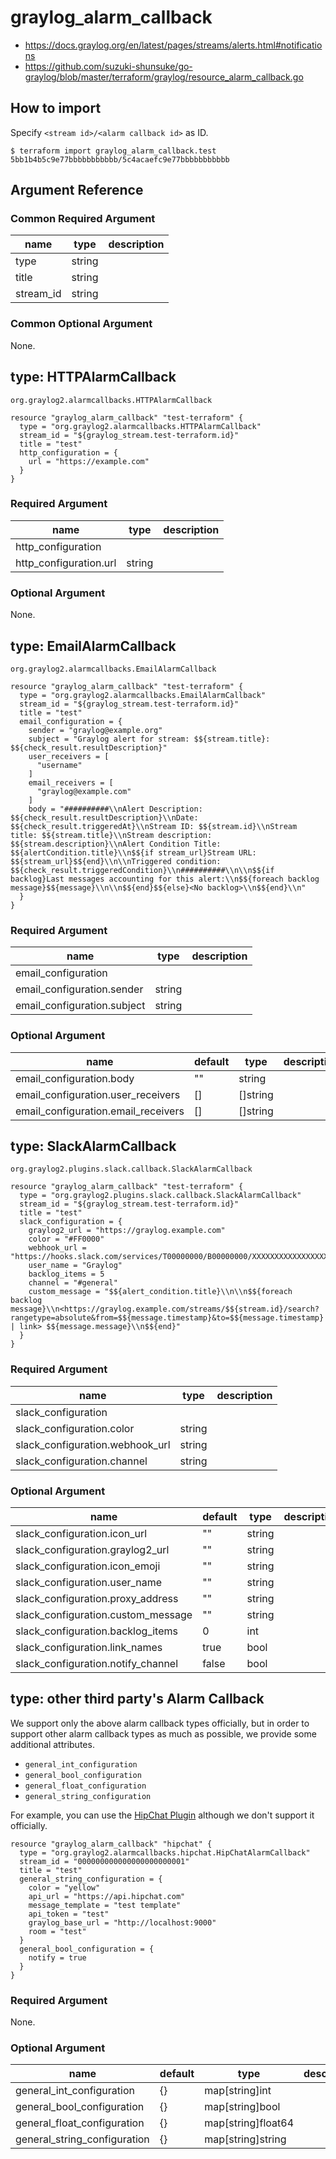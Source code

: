 # graylog_alarm_callback

* https://docs.graylog.org/en/latest/pages/streams/alerts.html#notifications
* https://github.com/suzuki-shunsuke/go-graylog/blob/master/terraform/graylog/resource_alarm_callback.go

## How to import

Specify `<stream id>/<alarm callback id>` as ID.

```console
$ terraform import graylog_alarm_callback.test 5bb1b4b5c9e77bbbbbbbbbbb/5c4acaefc9e77bbbbbbbbbbb
```

## Argument Reference

### Common Required Argument

name | type | description
--- | --- | ---
type | string |
title | string |
stream_id | string |

### Common Optional Argument

None.

## type: HTTPAlarmCallback 

`org.graylog2.alarmcallbacks.HTTPAlarmCallback`

```hcl
resource "graylog_alarm_callback" "test-terraform" {
  type = "org.graylog2.alarmcallbacks.HTTPAlarmCallback"
  stream_id = "${graylog_stream.test-terraform.id}"
  title = "test"
  http_configuration = {
    url = "https://example.com"
  }
}
```

### Required Argument

name | type | description
--- | --- | ---
http_configuration | |
http_configuration.url | string |

### Optional Argument

None.

## type: EmailAlarmCallback 

`org.graylog2.alarmcallbacks.EmailAlarmCallback`

```hcl
resource "graylog_alarm_callback" "test-terraform" {
  type = "org.graylog2.alarmcallbacks.EmailAlarmCallback"
  stream_id = "${graylog_stream.test-terraform.id}"
  title = "test"
  email_configuration = {
    sender = "graylog@example.org"
    subject = "Graylog alert for stream: $${stream.title}: $${check_result.resultDescription}"
    user_receivers = [
      "username"
    ]
    email_receivers = [
      "graylog@example.com"
    ]
    body = "##########\\nAlert Description: $${check_result.resultDescription}\\nDate: $${check_result.triggeredAt}\\nStream ID: $${stream.id}\\nStream title: $${stream.title}\\nStream description: $${stream.description}\\nAlert Condition Title: $${alertCondition.title}\\n$${if stream_url}Stream URL: $${stream_url}$${end}\\n\\nTriggered condition: $${check_result.triggeredCondition}\\n##########\\n\\n$${if backlog}Last messages accounting for this alert:\\n$${foreach backlog message}$${message}\\n\\n$${end}$${else}<No backlog>\\n$${end}\\n"
  }
}
```

### Required Argument

name | type | description
--- | --- | ---
email_configuration | |
email_configuration.sender | string |
email_configuration.subject | string |

### Optional Argument

name | default | type | description
--- | --- | --- | ---
email_configuration.body | "" | string |
email_configuration.user_receivers | [] | []string |
email_configuration.email_receivers | [] | []string |

## type: SlackAlarmCallback 

`org.graylog2.plugins.slack.callback.SlackAlarmCallback`

```hcl
resource "graylog_alarm_callback" "test-terraform" {
  type = "org.graylog2.plugins.slack.callback.SlackAlarmCallback"
  stream_id = "${graylog_stream.test-terraform.id}"
  title = "test"
  slack_configuration = {
    graylog2_url = "https://graylog.example.com"
    color = "#FF0000"
    webhook_url = "https://hooks.slack.com/services/T00000000/B00000000/XXXXXXXXXXXXXXXXXXXXXXXX"
    user_name = "Graylog"
    backlog_items = 5
    channel = "#general"
    custom_message = "$${alert_condition.title}\\n\\n$${foreach backlog message}\\n<https://graylog.example.com/streams/$${stream.id}/search?rangetype=absolute&from=$${message.timestamp}&to=$${message.timestamp} | link> $${message.message}\\n$${end}"
  }
}
```

### Required Argument

name | type | description
--- | --- | ---
slack_configuration | |
slack_configuration.color | string |
slack_configuration.webhook_url | string |
slack_configuration.channel | string |

### Optional Argument

name | default | type | description
--- | --- | --- | ---
slack_configuration.icon_url | "" | string |
slack_configuration.graylog2_url | "" | string |
slack_configuration.icon_emoji | "" | string |
slack_configuration.user_name | "" | string |
slack_configuration.proxy_address | "" | string |
slack_configuration.custom_message | "" | string |
slack_configuration.backlog_items | 0 | int |
slack_configuration.link_names | true | bool |
slack_configuration.notify_channel | false | bool |

## type: other third party's Alarm Callback

We support only the above alarm callback types officially,
but in order to support other alarm callback types as much as possible,
we provide some additional attributes.

* `general_int_configuration`
* `general_bool_configuration`
* `general_float_configuration`
* `general_string_configuration`

For example, you can use the [HipChat Plugin](https://marketplace.graylog.org/addons/e316cbfc-663f-4718-aa54-8aff97749449) although we don't support it officially.

```hcl
resource "graylog_alarm_callback" "hipchat" {
  type = "org.graylog2.alarmcallbacks.hipchat.HipChatAlarmCallback"
  stream_id = "000000000000000000000001"
  title = "test"
  general_string_configuration = {
    color = "yellow"
    api_url = "https://api.hipchat.com"
    message_template = "test template"
    api_token = "test"
    graylog_base_url = "http://localhost:9000"
    room = "test"
  }
  general_bool_configuration = {
    notify = true
  }
}
```

### Required Argument

None.

### Optional Argument

name | default | type | description
--- | --- | --- | ---
general_int_configuration | {} | map[string]int |
general_bool_configuration | {} | map[string]bool |
general_float_configuration | {} | map[string]float64 |
general_string_configuration | {} | map[string]string |
